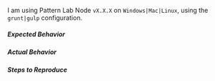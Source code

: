 I am using Pattern Lab Node `vX.X.X` on `Windows|Mac|Linux`, using the `grunt|gulp` configuration.

##### Expected Behavior


##### Actual Behavior


##### Steps to Reproduce
